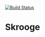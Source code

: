 [![Build Status](https://travis-ci.org/forty9er/skrooge.svg?branch=master)](https://travis-ci.org/forty9er/skrooge)

# Skrooge
